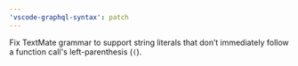 ```yaml
---
'vscode-graphql-syntax': patch
---
```


Fix TextMate grammar to support string literals that don’t immediately follow a function call's left-parenthesis (`(`).
